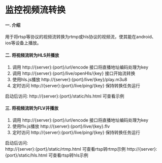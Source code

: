 # 监控视频流转换

#### 一. 介绍
用于将rtsp等协议的视频流转换为rtmp或hls协议的视频流，使其能在android、ios等设备上播放。  

#### 二. 将视频流转为HLS并播放

1.  调用 http://{server}:{port}/url/encode 接口将直播地址编码处理为key
2.  调用 http://{server}:{port}/live/openHls/{key} 接口开始流转换
3.  使用hls.js播放 http://{server}:{port}/live/{key}/play.m3u8
4.  定时访问 http://{server}:{port}/live/ping/{key} 保持转换任务运行

启动后访问:  http://{server}:{port}/static/hls.html  可查看示例

#### 三. 将视频流转为FLV并播放

1.  调用 http://{server}:{port}/url/encode 接口将直播地址编码处理为key
3.  使用flv.js播放 http://{server}:{port}/live/{key}.flv
3.  定时访问 http://{server}:{port}/live/ping/{key} 保持转换任务运行

启动后访问:  
http://{server}:{port}/static/rtmp.html  可查看rtsp转rtmp示例
http://{server}:{port}/static/hls.html   可查看rtsp转hls示例





